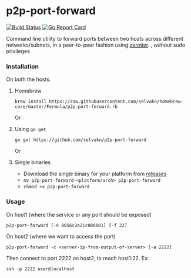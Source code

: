 
# p2p-port-forward

[![Build Status](https://travis-ci.org/selvakn/p2p-port-forward.svg?branch=master)](https://travis-ci.org/selvakn/p2p-port-forward) [![Go Report Card](https://goreportcard.com/badge/github.com/selvakn/p2p-port-forward)](https://goreportcard.com/report/github.com/selvakn/p2p-port-forward)

Command line utility to forward ports between two hosts across different networks/subnets, in a peer-to-peer fashion using [zerotier](zerotier.com).
, _without_ sudo privileges

### Installation

On both the hosts.

1) Homebrew

    `brew install https://raw.githubusercontent.com/selvakn/homebrew-core/master/Formula/p2p-port-forward.rb`

    Or 

2) Using `go get`

    `go get https://github.com/selvakn/p2p-port-forward`

    Or
    
3) Single binaries
    * Download the single binary for your platform from [releases](https://github.com/selvakn/p2p-port-forward/releases)
    * `mv p2p-port-forward-<platform/arch> p2p-port-forward`
    * `chmod +x p2p-port-forward`

### Usage

On host1 (where the service or any port should be exposed)

`p2p-port-forward [-n 8056c2e21c000001] [-f 22]`
 
On host2 (where we want to access the port)

`p2p-port-forward -c <server-ip-from-output-of-server> [-a 2222]`


Then connect to port 2222 on host2, to reach host1:22. Ex:
 
 `ssh -p 2222 user@localhost`
 